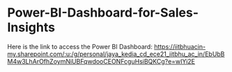 # Power-BI-Dashboard-for-Sales-Insights
Here is the link to access the Power BI Dashboard: https://iitbhuacin-my.sharepoint.com/:u:/g/personal/jaya_kedia_cd_ece21_iitbhu_ac_in/EbUbBM4w3LhArOfhZoymNiUBFqwdooCEONFcguHsiBQKCg?e=wIYi2E
